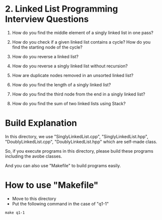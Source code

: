 # 2. Linked List Programming Interview Questions

1. How do you find the middle element of a singly linked list in one pass?

2. How do you check if a given linked list contains a cycle? How do you find the starting node of the cycle?

3. How do you reverse a linked list?

4. How do you reverse a singly linked list without recursion?

5. How are duplicate nodes removed in an unsorted linked list?

6. How do you find the length of a singly linked list?

7. How do you find the third node from the end in a singly linked list?

8. How do you find the sum of two linked lists using Stack?


# Build Explanation

In this directory, we use "SinglyLinkedList.cpp", "SinglyLinkedList.hpp", "DoublyLinkedList.cpp", "DoublyLinkedList.hpp" which are self-made class.

So, if you execute programs in this directory, please build these programs including the avobe classes.

And you can also use "Makefile" to build programs easily.

# How to use "Makefile"
- Move to this directory
- Put the following command in the case of "q1-1"
```
make q1-1
```
